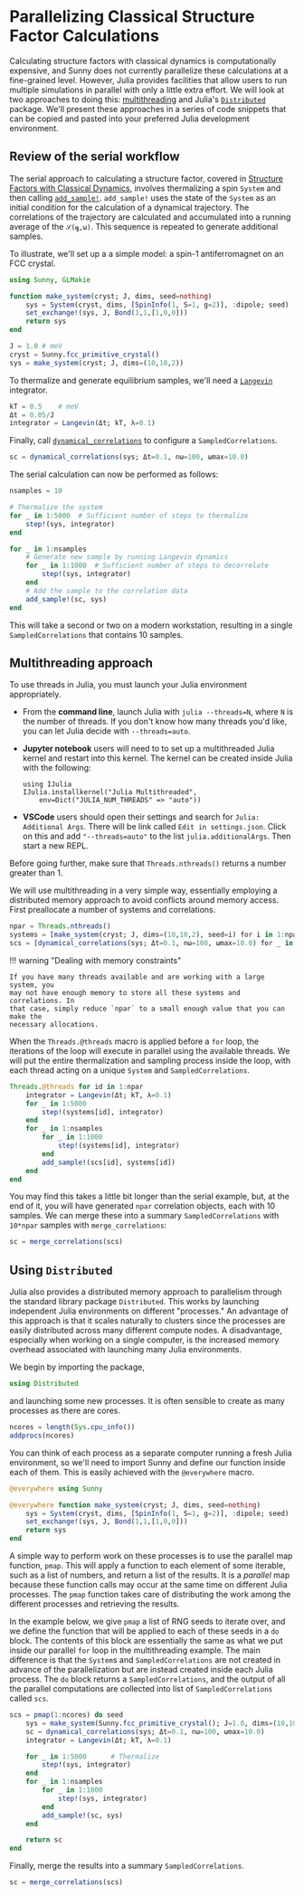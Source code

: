 # Parallelizing Classical Structure Factor Calculations

Calculating structure factors with classical dynamics is computationally
expensive, and Sunny does not currently parallelize these calculations at a
fine-grained level. However, Julia provides facilities that allow users to run
multiple simulations in parallel with only a little extra effort. We will look
at two approaches to doing this:
[multithreading](https://docs.julialang.org/en/v1/manual/multi-threading/) and
Julia's
[`Distributed`](https://docs.julialang.org/en/v1/manual/distributed-computing/)
package. We'll present these approaches in a series of code snippets that can be
copied and pasted into your preferred Julia development environment.

## Review of the serial workflow

The serial approach to calculating a structure factor, covered in 
[Structure Factors with Classical Dynamics](@ref), involves thermalizing a spin `System`
and then calling [`add_sample!`](@ref). `add_sample!` uses the state of the
`System` as an initial condition for the calculation of a dynamical
trajectory. The correlations of the trajectory are calculated and accumulated
into a running average of the ``𝒮(𝐪,ω)``. This sequence is repeated to
generate additional samples.

To illustrate, we'll set up a a simple model: a spin-1 antiferromagnet on an FCC
crystal. 

```julia
using Sunny, GLMakie

function make_system(cryst; J, dims, seed=nothing)
    sys = System(cryst, dims, [SpinInfo(1, S=1, g=2)], :dipole; seed)
    set_exchange!(sys, J, Bond(1,1,[1,0,0]))
    return sys
end

J = 1.0 # meV 
cryst = Sunny.fcc_primitive_crystal()
sys = make_system(cryst; J, dims=(10,10,2))
```
To thermalize and generate equilibrium samples, we'll need a [`Langevin`](@ref)
integrator. 

```julia
kT = 0.5    # meV
Δt = 0.05/J
integrator = Langevin(Δt; kT, λ=0.1)
```
Finally, call [`dynamical_correlations`](@ref) to configure a `SampledCorrelations`.

```julia
sc = dynamical_correlations(sys; Δt=0.1, nω=100, ωmax=10.0)
```

The serial calculation can now be performed as follows:

```julia
nsamples = 10

# Thermalize the system
for _ in 1:5000  # Sufficient number of steps to thermalize
    step!(sys, integrator)
end

for _ in 1:nsamples
    # Generate new sample by running Langevin dynamics
    for _ in 1:1000  # Sufficient number of steps to decorrelate
        step!(sys, integrator)
    end
    # Add the sample to the correlation data
    add_sample!(sc, sys)
end
```

This will take a second or two on a modern workstation, resulting in a single
`SampledCorrelations` that contains 10 samples.


## Multithreading approach
To use threads in Julia, you must launch your Julia environment appropriately.

 - From the **command line**, launch Julia with `julia --threads=N`, where `N`
is the number of threads. If you don't know how many threads you'd like, you can
let Julia decide with `--threads=auto`.

- **Jupyter notebook** users will need to to set up a multithreaded Julia kernel
and restart into this kernel. The kernel can be created inside Julia with the
following:
    ```
    using IJulia
    IJulia.installkernel("Julia Multithreaded",
        env=Dict("JULIA_NUM_THREADS" => "auto"))
    ```

- **VSCode** users should open their settings and search for
`Julia: Additional Args`. There will be link called `Edit in settings.json`. Click on this and add
`"--threads=auto"` to the list `julia.additionalArgs`. Then start a new REPL.

Before going further, make sure that `Threads.nthreads()` returns a number greater than 1.

We will use multithreading in a very simple way, essentially employing a
distributed memory approach to avoid conflicts around memory access. First
preallocate a number of systems and correlations.

```julia
npar = Threads.nthreads()
systems = [make_system(cryst; J, dims=(10,10,2), seed=i) for i in 1:npar]
scs = [dynamical_correlations(sys; Δt=0.1, nω=100, ωmax=10.0) for _ in 1:npar]
```

!!! warning "Dealing with memory constraints"

    If you have many threads available and are working with a large system, you
    may not have enough memory to store all these systems and correlations. In
    that case, simply reduce `npar` to a small enough value that you can make the
    necessary allocations.

When the `Threads.@threads` macro is applied before a `for` loop, the
iterations of the loop will execute in parallel using the available threads.
We will put the entire thermalization and sampling process inside the loop,
with each thread acting on a unique `System` and `SampledCorrelations`.

```julia
Threads.@threads for id in 1:npar
    integrator = Langevin(Δt; kT, λ=0.1)
    for _ in 1:5000
        step!(systems[id], integrator)
    end
    for _ in 1:nsamples
        for _ in 1:1000
            step!(systems[id], integrator)
        end
        add_sample!(scs[id], systems[id])
    end
end
```

You may find this takes a little bit longer than the serial example, but, at the
end of it, you will have generated `npar` correlation objects, each with 10
samples. We can merge these into a summary `SampledCorrelations` with `10*npar`
samples with `merge_correlations`:

```julia
sc = merge_correlations(scs)
```

## Using `Distributed`
Julia also provides a distributed memory approach to parallelism through the
standard library package `Distributed`. This works by launching independent
Julia environments on different "processes." An advantage of this approach is
that it scales naturally to clusters since the processes are easily distributed
across many different compute nodes. A disadvantage, especially when working on
a single computer, is the increased memory overhead associated with launching
many Julia environments.

We begin by importing the package,

```julia
using Distributed
```

and launching some new processes. It is often sensible to create as many
processes as there are cores.

```julia
ncores = length(Sys.cpu_info())
addprocs(ncores)
```

You can think of each process as a separate computer running a fresh Julia
environment, so we'll need to import Sunny and define our function inside each
of them. This is easily achieved with the `@everywhere` macro.
```julia
@everywhere using Sunny

@everywhere function make_system(cryst; J, dims, seed=nothing)
    sys = System(cryst, dims, [SpinInfo(1, S=1, g=2)], :dipole; seed)
    set_exchange!(sys, J, Bond(1,1,[1,0,0]))
    return sys
end
```

A simple way to perform work on these processes is to use the parallel map
function, `pmap`. This will apply a function to each element of some iterable,
such as a list of numbers, and return a list of the results. It is a _parallel_
map because these function calls may occur at the same time on different Julia
processes. The `pmap` function takes care of distributing the work among the
different processes and retrieving the results.

In the example below, we give `pmap` a list of RNG seeds to iterate over, and
we define the function that will be applied to each of these seeds in a `do`
block. The contents of this block are essentially the same as what we put
inside our parallel `for` loop in the multithreading example. The main
difference is that the `System`s and `SampledCorrelations` are not created in
advance of the parallelization but are instead created inside each Julia
process. The `do` block returns a `SampledCorrelations`, and the output of all
the parallel computations are collected into list of `SampledCorrelations`
called `scs`.

```julia
scs = pmap(1:ncores) do seed
    sys = make_system(Sunny.fcc_primitive_crystal(); J=1.0, dims=(10,10,2), seed)
    sc = dynamical_correlations(sys; Δt=0.1, nω=100, ωmax=10.0)
    integrator = Langevin(Δt; kT, λ=0.1)

    for _ in 1:5000      # Thermalize
        step!(sys, integrator)
    end
    for _ in 1:nsamples 
        for _ in 1:1000 
            step!(sys, integrator)
        end
        add_sample!(sc, sys)
    end

    return sc
end
```

Finally, merge the results into a summary `SampledCorrelations`.

```julia
sc = merge_correlations(scs)
```